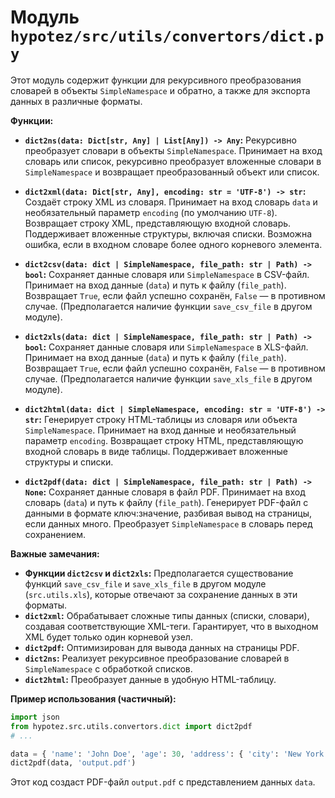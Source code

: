 # Модуль `hypotez/src/utils/convertors/dict.py`

Этот модуль содержит функции для рекурсивного преобразования словарей в объекты `SimpleNamespace` и обратно, а также для экспорта данных в различные форматы.

**Функции:**

* **`dict2ns(data: Dict[str, Any] | List[Any]) -> Any`:** Рекурсивно преобразует словари в объекты `SimpleNamespace`. Принимает на вход словарь или список, рекурсивно преобразует вложенные словари в `SimpleNamespace` и возвращает преобразованный объект или список.

* **`dict2xml(data: Dict[str, Any], encoding: str = 'UTF-8') -> str`:** Создаёт строку XML из словаря. Принимает на вход словарь `data` и необязательный параметр `encoding` (по умолчанию `UTF-8`). Возвращает строку XML, представляющую входной словарь. Поддерживает вложенные структуры, включая списки.  Возможна ошибка, если в входном словаре более одного корневого элемента.

* **`dict2csv(data: dict | SimpleNamespace, file_path: str | Path) -> bool`:** Сохраняет данные словаря или `SimpleNamespace` в CSV-файл. Принимает на вход данные (`data`) и путь к файлу (`file_path`). Возвращает `True`, если файл успешно сохранён, `False` — в противном случае. (Предполагается наличие функции `save_csv_file` в другом модуле).

* **`dict2xls(data: dict | SimpleNamespace, file_path: str | Path) -> bool`:** Сохраняет данные словаря или `SimpleNamespace` в XLS-файл. Принимает на вход данные (`data`) и путь к файлу (`file_path`). Возвращает `True`, если файл успешно сохранён, `False` — в противном случае. (Предполагается наличие функции `save_xls_file` в другом модуле).

* **`dict2html(data: dict | SimpleNamespace, encoding: str = 'UTF-8') -> str`:** Генерирует строку HTML-таблицы из словаря или объекта `SimpleNamespace`. Принимает на вход данные и необязательный параметр `encoding`. Возвращает строку HTML, представляющую входной словарь в виде таблицы. Поддерживает вложенные структуры и списки.

* **`dict2pdf(data: dict | SimpleNamespace, file_path: str | Path) -> None`:** Сохраняет данные словаря в файл PDF. Принимает на вход словарь (`data`) и путь к файлу (`file_path`).  Генерирует PDF-файл с данными в формате ключ:значение, разбивая вывод на страницы, если данных много.  Преобразует `SimpleNamespace` в словарь перед сохранением.


**Важные замечания:**

* **Функции `dict2csv` и `dict2xls`:** Предполагается существование функций `save_csv_file` и `save_xls_file` в другом модуле (`src.utils.xls`), которые отвечают за сохранение данных в эти форматы.
* **`dict2xml`:** Обрабатывает сложные типы данных (списки, словари), создавая соответствующие XML-теги.  Гарантирует, что в выходном XML будет только один корневой узел.
* **`dict2pdf`:**  Оптимизирован для вывода данных на страницы PDF.
* **`dict2ns`:**  Реализует рекурсивное преобразование словарей в `SimpleNamespace` с обработкой списков.
* **`dict2html`:**  Преобразует данные в удобную HTML-таблицу.

**Пример использования (частичный):**

```python
import json
from hypotez.src.utils.convertors.dict import dict2pdf
# ...

data = { 'name': 'John Doe', 'age': 30, 'address': { 'city': 'New York', 'zip': 10001} }
dict2pdf(data, 'output.pdf')
```

Этот код создаст PDF-файл `output.pdf` с представлением данных `data`.
```